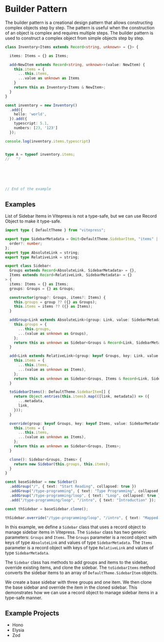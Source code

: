 # Builder Pattern

The builder pattern is a creational design pattern that allows constructing complex objects step by step. The pattern is useful when the construction of an object is complex and requires multiple steps. The builder pattern is used to construct a complex object from simple objects step by step.


```ts twoslash
class Inventory<Items extends Record<string, unknown> = {}> {

  items: Items = {} as Items;

  add<NewItem extends Record<string, unknown>>(value: NewItem) {
    this.items = {
      ...this.items,
      ...value as unknown as Items
    }
    return this as Inventory<Items & NewItem>;
  }
}

const inventory = new Inventory()
  .add({
    hello: 'world',
  }).add({
    typescript: 5.1,
    numbers: [23, '123']
  });

console.log(inventory.items.typescript)


type A = typeof inventory.items;
//   ^? 






// End of the example
```


## Examples

List of Sidebar Items in Vitepress is not a type-safe, but we can use Record Object to make it type-safe.

```ts twoslash
import type { DefaultTheme } from "vitepress";

export type SidebarMetadata = Omit<DefaultTheme.SidebarItem, "items" | "base" | "link"> & {
  order?: number;
};
export type AbsoluteLink = string;
export type RelativeLink = string;

export class Sidebar<
  Groups extends Record<AbsoluteLink, SidebarMetadata> = {},
  Items extends Record<RelativeLink, SidebarMetadata> = {}
> {
  items: Items = {} as Items;
  groups: Groups = {} as Groups;

  constructor(group?: Groups, items?: Items) {
    this.groups = group ?? ({} as Groups);
    this.items = items ?? ({} as Items);
  }

  addGroup<Link extends AbsoluteLink>(group: Link, value: SidebarMetadata) {
    this.groups = {
      ...this.groups,
      ...(value as unknown as Groups),
    };
    return this as unknown as Sidebar<Groups & Record<Link, SidebarMetadata>, Items>;
  }

  add<Link extends RelativeLink>(group: keyof Groups, key: Link, value: SidebarMetadata) {
    this.items = {
      ...this.items,
      ...(value as unknown as Items),
    };
    return this as unknown as Sidebar<Groups, Items & Record<Link, SidebarMetadata>>;
  }

  toSidebarItems(): DefaultTheme.SidebarItem[] {
    return Object.entries(this.items).map(([link, metadata]) => ({
      ...metadata,
      link,
    }));
  }

  override(group: keyof Groups, key: keyof Items, value: SidebarMetadata) {
    this.items = {
      ...this.items,
      ...(value as unknown as Items),
    };
    return this as unknown as Sidebar<Groups, Items>;
  }

  clone(): Sidebar<Groups, Items> {
    return new Sidebar(this.groups, this.items);
  }
}

const baseSidebar = new Sidebar()
  .addGroup("/", { text: "Start Reading", collapsed: true })
  .addGroup("/type-programming", { text: "Type Programming", collapsed: true })
  .addGroup("/type-programming/loop", { text: "Loop", collapsed: true })
  .add("/type-programming/loop", "/intro", { text: "Introduction" });

const thSidebar = baseSidebar.clone();

thSidebar.override("/type-programming/loop", "/intro", { text: "Mapped Types" });
```

In this example, we define a `Sidebar` class that uses a record object to manage sidebar items in Vitepress. The `Sidebar` class has two generic parameters: `Groups` and `Items`. The `Groups` parameter is a record object with keys of type `AbsoluteLink` and values of type `SidebarMetadata`. The `Items` parameter is a record object with keys of type `RelativeLink` and values of type `SidebarMetadata`.

The `Sidebar` class has methods to add groups and items to the sidebar, override existing items, and clone the sidebar. The `toSidebarItems` method converts the sidebar items to an array of `DefaultTheme.SidebarItem` objects.

We create a base sidebar with three groups and one item. We then clone the base sidebar and override the item in the cloned sidebar. This demonstrates how we can use a record object to manage sidebar items in a type-safe manner.

## Example Projects
- Hono
- Elysia
- Zod